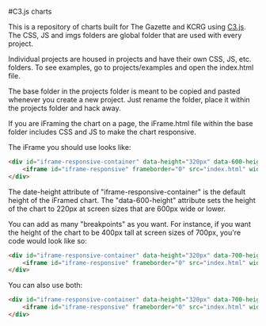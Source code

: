 #C3.js charts

This is a repository of charts built for The Gazette and KCRG using [C3.js](http://c3js.org/). The CSS, JS and imgs folders are global folder that are used with every project.

Individual projects are housed in projects and have their own CSS, JS, etc. folders. To see examples, go to projects/examples and open the index.html file.

The base folder in the projects folder is meant to be copied and pasted whenever you create a new project. Just rename the folder, place it within the projects folder and hack away.

If you are iFraming the chart on a page, the iFrame.html file within the base folder includes CSS and JS to make the chart responsive.

The iFrame you should use looks like:

```html
<div id="iframe-responsive-container" data-height="320px" data-600-height="220px">
	<iframe id="iframe-responsive" frameborder="0" src="index.html" width="100%"></iframe>
</div>
```

The date-height attribute of "iframe-responsive-container" is the default height of the iFramed chart. The "data-600-height" attribute sets the height of the chart to 220px at screen sizes that are 600px wide or lower.

You can add as many "breakpoints" as you want. For instance, if you want the height of the chart to be 400px tall at screen sizes of 700px, you're code would look like so:

```html
<div id="iframe-responsive-container" data-height="320px" data-700-height="250px">
	<iframe id="iframe-responsive" frameborder="0" src="index.html" width="100%"></iframe>
</div>
```

You can also use both:

```html
<div id="iframe-responsive-container" data-height="320px" data-700-height="250px" data-600-height="220px">
	<iframe id="iframe-responsive" frameborder="0" src="index.html" width="100%"></iframe>
</div>
```

